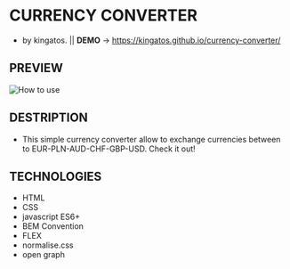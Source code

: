 # CURRENCY CONVERTER                                                
- by kingatos. || **DEMO**  -> https://kingatos.github.io/currency-converter/
## PREVIEW
![How to use](https://i.ibb.co/yys9kTG/currency-Con.gif)
## DESTRIPTION
- This simple currency converter allow to exchange currencies between to EUR-PLN-AUD-CHF-GBP-USD. Check it out!
## TECHNOLOGIES
- HTML
- CSS
- javascript ES6+
- BEM Convention
- FLEX
- normalise.css
- open graph
